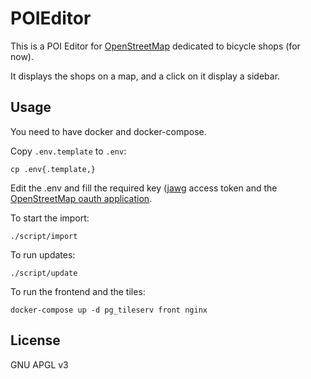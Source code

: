 # POIEditor

This is a POI Editor for [OpenStreetMap][osm] dedicated to bicycle shops (for now).

It displays the shops on a map, and a click on it display a sidebar.

## Usage

You need to have docker and docker-compose.

Copy `.env.template` to `.env`:

    cp .env{.template,}

Edit the .env and fill the required key ([jawg][] access token and the [OpenStreetMap oauth application][osm-oauth].

To start the import:

    ./script/import

To run updates:

    ./script/update

To run the frontend and the tiles:

    docker-compose up -d pg_tileserv front nginx

## License

GNU APGL v3

[jawg]: https://www.jawg.io/
[osm]: https://openstreetmap.org/
[osm-oauth]: https://www.openstreetmap.org/user/test/oauth_clients/new
